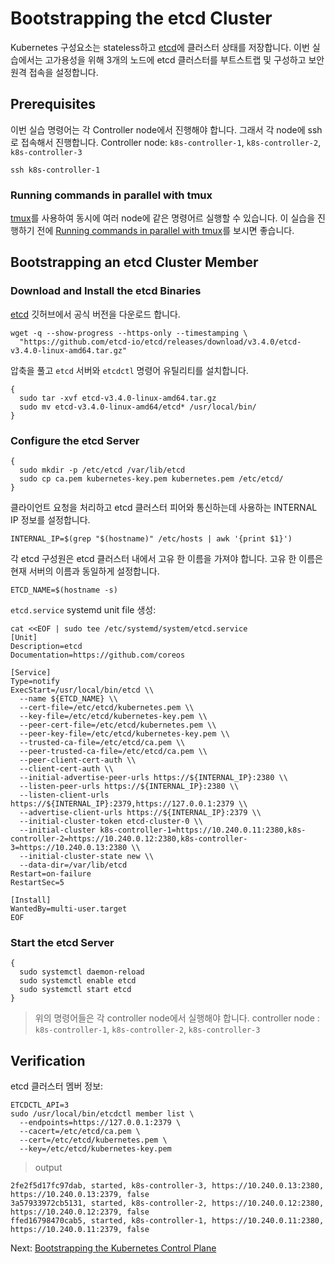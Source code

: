 # Bootstrapping the etcd Cluster

Kubernetes 구성요소는 stateless하고 [etcd](https://github.com/etcd-io/etcd)에 클러스터 상태를 저장합니다. 이번 실습에서는 고가용성을 위해 3개의 노드에 etcd 클러스터를 부트스트랩 및 구성하고 보안 원격 접속을 설정합니다.


## Prerequisites

이번 실습 명령어는 각 Controller node에서 진행해야 합니다. 그래서 각 node에 ssh로 접속해서 진행합니다.
Controller node: `k8s-controller-1`, `k8s-controller-2`, `k8s-controller-3`

```
ssh k8s-controller-1
```

### Running commands in parallel with tmux

[tmux](https://github.com/tmux/tmux/wiki)를 사용하여 동시에 여러 node에 같은 명령어르 실행할 수 있습니다.  이 실습을 진행하기 전에 [Running commands in parallel with tmux](01-prerequisites.md#running-commands-in-parallel-with-tmux)를 보시면 좋습니다.

## Bootstrapping an etcd Cluster Member

### Download and Install the etcd Binaries

[etcd](https://github.com/etcd-io/etcd) 깃허브에서 공식 버전을 다운로드 합니다.

```
wget -q --show-progress --https-only --timestamping \
  "https://github.com/etcd-io/etcd/releases/download/v3.4.0/etcd-v3.4.0-linux-amd64.tar.gz"
```

압축을 풀고 `etcd` 서버와 `etcdctl` 명령어 유틸리티를 설치합니다.

```
{
  sudo tar -xvf etcd-v3.4.0-linux-amd64.tar.gz
  sudo mv etcd-v3.4.0-linux-amd64/etcd* /usr/local/bin/
}
```

### Configure the etcd Server

```
{
  sudo mkdir -p /etc/etcd /var/lib/etcd
  sudo cp ca.pem kubernetes-key.pem kubernetes.pem /etc/etcd/
}
```

클라이언트 요청을 처리하고 etcd 클러스터 피어와 통신하는데 사용하는 INTERNAL IP 정보를 설정합니다.

```
INTERNAL_IP=$(grep "$(hostname)" /etc/hosts | awk '{print $1}')
```

각 etcd 구성원은 etcd 클러스터 내에서 고유 한 이름을 가져야 합니다. 고유 한 이름은 현재 서버의 이름과 동일하게 설정합니다.

```
ETCD_NAME=$(hostname -s)
```

`etcd.service` systemd unit file 생성:

```
cat <<EOF | sudo tee /etc/systemd/system/etcd.service
[Unit]
Description=etcd
Documentation=https://github.com/coreos

[Service]
Type=notify
ExecStart=/usr/local/bin/etcd \\
  --name ${ETCD_NAME} \\
  --cert-file=/etc/etcd/kubernetes.pem \\
  --key-file=/etc/etcd/kubernetes-key.pem \\
  --peer-cert-file=/etc/etcd/kubernetes.pem \\
  --peer-key-file=/etc/etcd/kubernetes-key.pem \\
  --trusted-ca-file=/etc/etcd/ca.pem \\
  --peer-trusted-ca-file=/etc/etcd/ca.pem \\
  --peer-client-cert-auth \\
  --client-cert-auth \\
  --initial-advertise-peer-urls https://${INTERNAL_IP}:2380 \\
  --listen-peer-urls https://${INTERNAL_IP}:2380 \\
  --listen-client-urls https://${INTERNAL_IP}:2379,https://127.0.0.1:2379 \\
  --advertise-client-urls https://${INTERNAL_IP}:2379 \\
  --initial-cluster-token etcd-cluster-0 \\
  --initial-cluster k8s-controller-1=https://10.240.0.11:2380,k8s-controller-2=https://10.240.0.12:2380,k8s-controller-3=https://10.240.0.13:2380 \\
  --initial-cluster-state new \\
  --data-dir=/var/lib/etcd
Restart=on-failure
RestartSec=5

[Install]
WantedBy=multi-user.target
EOF
```

### Start the etcd Server

```
{
  sudo systemctl daemon-reload
  sudo systemctl enable etcd
  sudo systemctl start etcd
}
```

> 위의 명령어들은 각 controller node에서 실행해야 합니다. controller node : `k8s-controller-1`, `k8s-controller-2`, `k8s-controller-3`

## Verification

etcd 클러스터 멤버 정보:

```
ETCDCTL_API=3
sudo /usr/local/bin/etcdctl member list \
  --endpoints=https://127.0.0.1:2379 \
  --cacert=/etc/etcd/ca.pem \
  --cert=/etc/etcd/kubernetes.pem \
  --key=/etc/etcd/kubernetes-key.pem
```

> output

```
2fe2f5d17fc97dab, started, k8s-controller-3, https://10.240.0.13:2380, https://10.240.0.13:2379, false
3a57933972cb5131, started, k8s-controller-2, https://10.240.0.12:2380, https://10.240.0.12:2379, false
ffed16798470cab5, started, k8s-controller-1, https://10.240.0.11:2380, https://10.240.0.11:2379, false
```

Next: [Bootstrapping the Kubernetes Control Plane](08-bootstrapping-kubernetes-controllers.md)
